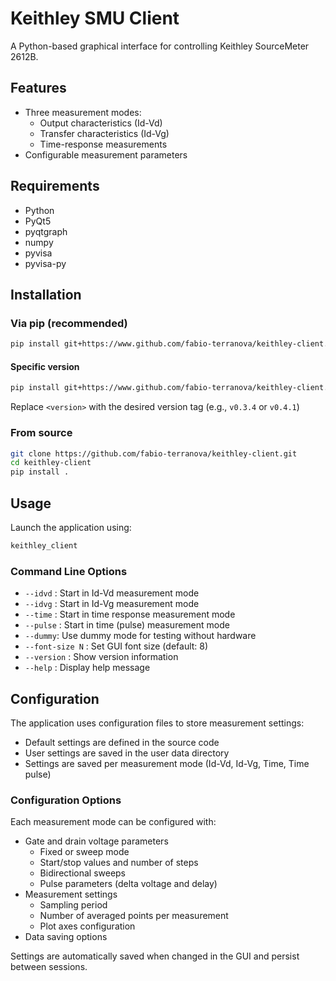 # Keithley SMU Client

A Python-based graphical interface for controlling Keithley SourceMeter 2612B.

## Features

- Three measurement modes:
  - Output characteristics (Id-Vd)
  - Transfer characteristics (Id-Vg)
  - Time-response measurements
- Configurable measurement parameters

## Requirements

- Python
- PyQt5
- pyqtgraph
- numpy
- pyvisa
- pyvisa-py

## Installation

### Via pip (recommended)
```bash
pip install git+https://www.github.com/fabio-terranova/keithley-client.git
```

#### Specific version
```bash
pip install git+https://www.github.com/fabio-terranova/keithley-client.git@<version>
```

Replace `<version>` with the desired version tag (e.g., `v0.3.4` or `v0.4.1`)

### From source
```bash
git clone https://github.com/fabio-terranova/keithley-client.git
cd keithley-client
pip install .
```

## Usage

Launch the application using:
```bash
keithley_client
```

### Command Line Options

- `--idvd` : Start in Id-Vd measurement mode
- `--idvg` : Start in Id-Vg measurement mode
- `--time` : Start in time response measurement mode
- `--pulse` : Start in time (pulse) measurement mode
- `--dummy`: Use dummy mode for testing without hardware
- `--font-size N` : Set GUI font size (default: 8)
- `--version` : Show version information
- `--help` : Display help message

## Configuration

The application uses configuration files to store measurement settings:

- Default settings are defined in the source code
- User settings are saved in the user data directory
- Settings are saved per measurement mode (Id-Vd, Id-Vg, Time, Time pulse)

### Configuration Options

Each measurement mode can be configured with:

- Gate and drain voltage parameters
  - Fixed or sweep mode
  - Start/stop values and number of steps
  - Bidirectional sweeps
  - Pulse parameters (delta voltage and delay)
- Measurement settings
  - Sampling period
  - Number of averaged points per measurement
  - Plot axes configuration
- Data saving options

Settings are automatically saved when changed in the GUI and persist between sessions.
